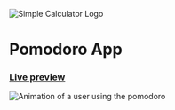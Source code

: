![Simple Calculator Logo](https://i.imgur.com/MF1evys.png)
# Pomodoro App

### [Live preview](https://pomodoro.madeinchema.vercel.app/)

![Animation of a user using the pomodoro](https://imgur.com/nKOMIaB.gif)
